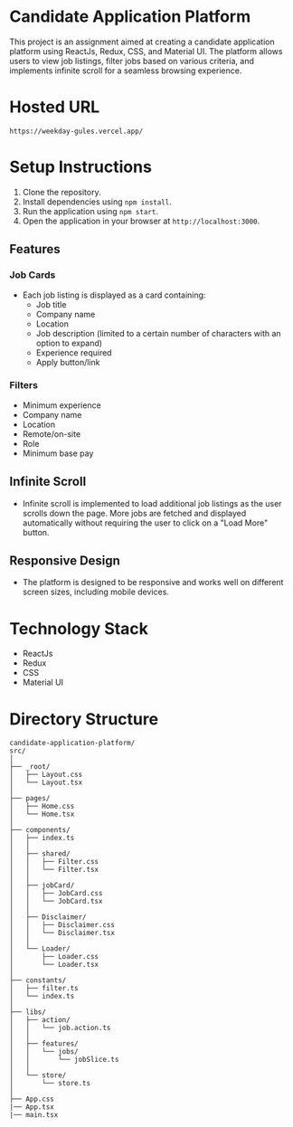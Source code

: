 # Candidate Application Platform

This project is an assignment aimed at creating a candidate application platform using ReactJs, Redux, CSS, and Material UI. The platform allows users to view job listings, filter jobs based on various criteria, and implements infinite scroll for a seamless browsing experience.

# Hosted URL

```
https://weekday-gules.vercel.app/
```

# Setup Instructions

1. Clone the repository.
2. Install dependencies using `npm install`.
3. Run the application using `npm start`.
4. Open the application in your browser at `http://localhost:3000`.

## Features

### Job Cards

- Each job listing is displayed as a card containing:
  - Job title
  - Company name
  - Location
  - Job description (limited to a certain number of characters with an option to expand)
  - Experience required
  - Apply button/link

### Filters

- Minimum experience
- Company name
- Location
- Remote/on-site
- Role
- Minimum base pay

## Infinite Scroll

- Infinite scroll is implemented to load additional job listings as the user scrolls down the page. More jobs are fetched and displayed automatically without requiring the user to click on a "Load More" button.

## Responsive Design

- The platform is designed to be responsive and works well on different screen sizes, including mobile devices.

# Technology Stack

- ReactJs
- Redux
- CSS
- Material UI

# Directory Structure

```
candidate-application-platform/
src/
│
├── _root/
│   ├── Layout.css
│   └── Layout.tsx
│
├── pages/
│   ├── Home.css
│   └── Home.tsx
│
├── components/
│   ├── index.ts
│   │
│   ├── shared/
│   │   ├── Filter.css
│   │   └── Filter.tsx
│   │
│   ├── jobCard/
│   │   ├── JobCard.css
│   │   └── JobCard.tsx
│   │
│   ├── Disclaimer/
│   │   ├── Disclaimer.css
│   │   └── Disclaimer.tsx
│   │
│   └── Loader/
│       ├── Loader.css
│       └── Loader.tsx
│
├── constants/
│   ├── filter.ts
│   └── index.ts
│
├── libs/
│   ├── action/
│   │   └── job.action.ts
│   │
│   ├── features/
│   │   └── jobs/
│   │       └── jobSlice.ts
│   │
│   └── store/
│       └── store.ts
│
├── App.css
|── App.tsx
|── main.tsx


```
